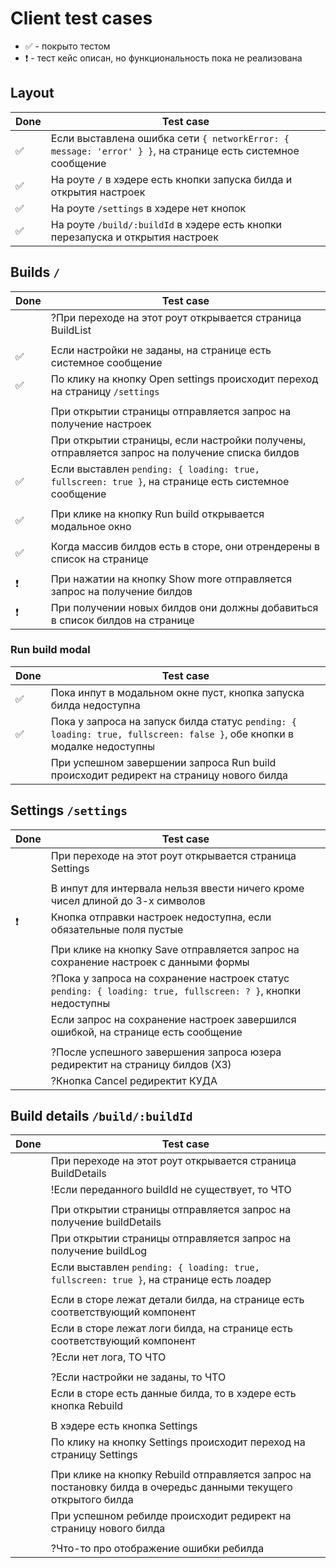 # Client test cases

- ✅ - покрыто тестом
- ❗ - тест кейс описан, но функциональность пока не реализована

## Layout

| Done | Test case                                                                                                  |
| ---- | ---------------------------------------------------------------------------------------------------------- |
| ✅   | Если выставлена ошибка сети `{ networkError: { message: 'error' } }`, на странице есть системное сообщение |
| ✅   | На роуте `/` в хэдере есть кнопки запуска билда и открытия настроек                                        |
| ✅   | На роуте `/settings` в хэдере нет кнопок                                                                   |
| ✅   | На роуте `/build/:buildId` в хэдере есть кнопки перезапуска и открытия настроек                            |

## Builds `/`

| Done | Test case                                                                                           |
| ---- | --------------------------------------------------------------------------------------------------- |
|      | ?При переходе на этот роут открывается страница BuildList                                           |
|      |                                                                                                     |
| ✅   | Если настройки не заданы, на странице есть системное сообщение                                      |
| ✅   | По клику на кнопку Open settings происходит переход на страницу `/settings`                         |
|      |                                                                                                     |
|      | При открытии страницы отправляется запрос на получение настроек                                     |
|      | При открытии страницы, если настройки получены, отправляется запрос на получение списка билдов      |
| ✅   | Если выставлен `pending: { loading: true, fullscreen: true }`, на странице есть системное сообщение |
|      |                                                                                                     |
| ✅   | При клике на кнопку Run build открывается модальное окно                                            |
|      |                                                                                                     |
| ✅   | Когда массив билдов есть в сторе, они отрендерены в список на странице                              |
|      |                                                                                                     |
| ❗   | При нажатии на кнопку Show more отправляется запрос на получение билдов                             |
| ❗   | При получении новых билдов они должны добавиться в список билдов на странице                        |

### Run build modal

| Done | Test case                                                                                                              |
| ---- | ---------------------------------------------------------------------------------------------------------------------- |
| ✅   | Пока инпут в модальном окне пуст, кнопка запуска билда недоступна                                                      |
| ✅   | Пока у запроса на запуск билда статус `pending: { loading: true, fullscreen: false }`, обе кнопки в модалке недоступны |
|      | При успешном завершении запроса Run build происходит редирект на страницу нового билда                                 |

## Settings `/settings`

| Done | Test case                                                                                                    |
| ---- | ------------------------------------------------------------------------------------------------------------ |
|      | При переходе на этот роут открывается страница Settings                                                      |
|      |                                                                                                              |
|      | В инпут для интервала нельзя ввести ничего кроме чисел длиной до 3-х символов                                |
| ❗   | Кнопка отправки настроек недоступна, если обязательные поля пустые                                           |
|      |                                                                                                              |
|      | При клике на кнопку Save отправляется запрос на сохранение настроек с данными формы                          |
|      | ?Пока у запроса на сохранение настроек статус `pending: { loading: true, fullscreen: ? }`, кнопки недоступны |
|      | Если запрос на сохранение настроек завершился ошибкой, на странице есть сообщение                            |
|      |                                                                                                              |
|      | ?После успешного завершения запроса юзера редиректит на страницу билдов (ХЗ)                                 |
|      | ?Кнопка Cancel редиректит КУДА                                                                               |

## Build details `/build/:buildId`

| Done | Test case                                                                                                       |
| ---- | --------------------------------------------------------------------------------------------------------------- |
|      | При переходе на этот роут открывается страница BuildDetails                                                     |
|      | !Если переданного buildId не существует, то ЧТО                                                                 |
|      |                                                                                                                 |
|      | При открытии страницы отправляется запрос на получение buildDetails                                             |
|      | При открытии страницы отправляется запрос на получение buildLog                                                 |
|      | Если выставлен `pending: { loading: true, fullscreen: true }`, на странице есть лоадер                          |
|      |                                                                                                                 |
|      | Если в сторе лежат детали билда, на странице есть соответствующий компонент                                     |
|      | Если в сторе лежат логи билда, на странице есть соответствующий компонент                                       |
|      | ?Если нет лога, ТО ЧТО                                                                                          |
|      |                                                                                                                 |
|      | ?Если настройки не заданы, то ЧТО                                                                               |
|      | Если в сторе есть данные билда, то в хэдере есть кнопка Rebuild                                                 |
|      |                                                                                                                 |
|      | В хэдере есть кнопка Settings                                                                                   |
|      | По клику на кнопку Settings происходит переход на страницу Settings                                             |
|      |                                                                                                                 |
|      | При клике на кнопку Rebuild отправляется запрос на постановку билда в очередьс данными текущего открытого билда |
|      | При успешном ребилде происходит редирект на страницу нового билда                                               |
|      |                                                                                                                 |
|      | ?Что-то про отображение ошибки ребилда                                                                          |
